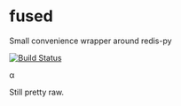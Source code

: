 # fused
Small convenience wrapper around redis-py

[![Build Status](https://travis-ci.org/vaultah/fused.svg?branch=master)](https://travis-ci.org/vaultah/fused)

α

Still pretty raw.
